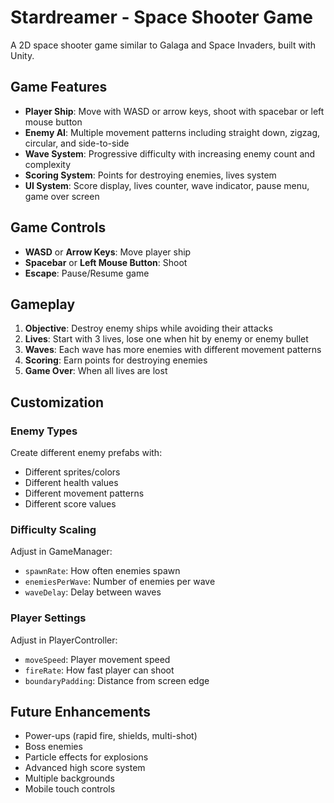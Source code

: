 # Stardreamer - Space Shooter Game

A 2D space shooter game similar to Galaga and Space Invaders, built with Unity.

## Game Features

- **Player Ship**: Move with WASD or arrow keys, shoot with spacebar or left mouse button
- **Enemy AI**: Multiple movement patterns including straight down, zigzag, circular, and side-to-side
- **Wave System**: Progressive difficulty with increasing enemy count and complexity
- **Scoring System**: Points for destroying enemies, lives system
- **UI System**: Score display, lives counter, wave indicator, pause menu, game over screen

## Game Controls

- **WASD** or **Arrow Keys**: Move player ship
- **Spacebar** or **Left Mouse Button**: Shoot
- **Escape**: Pause/Resume game

## Gameplay

1. **Objective**: Destroy enemy ships while avoiding their attacks
2. **Lives**: Start with 3 lives, lose one when hit by enemy or enemy bullet
3. **Waves**: Each wave has more enemies with different movement patterns
4. **Scoring**: Earn points for destroying enemies
5. **Game Over**: When all lives are lost

## Customization

### Enemy Types
Create different enemy prefabs with:
- Different sprites/colors
- Different health values
- Different movement patterns
- Different score values

### Difficulty Scaling
Adjust in GameManager:
- `spawnRate`: How often enemies spawn
- `enemiesPerWave`: Number of enemies per wave
- `waveDelay`: Delay between waves

### Player Settings
Adjust in PlayerController:
- `moveSpeed`: Player movement speed
- `fireRate`: How fast player can shoot
- `boundaryPadding`: Distance from screen edge

## Future Enhancements

- Power-ups (rapid fire, shields, multi-shot)
- Boss enemies
- Particle effects for explosions
- Advanced high score system
- Multiple backgrounds
- Mobile touch controls
